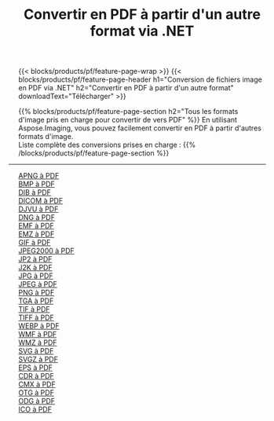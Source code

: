 ﻿---
title: Convertir en PDF à partir d'un autre format via .NET 
weight: 3920
url: /fr/net/conversion/to/pdf 
lang: fr
langdirlevel: 2
locales: zh-hans,ja,it,ru,de,es,fr,nl,id,lt,pl,pt,vi,tr,ko,zh-hant,ar,hi,th,sv,cs,uk,he
description: En utilisant Aspose.Imaging, vous pouvez facilement convertir en PDF à partir d'un autre format
---

{{< blocks/products/pf/feature-page-wrap >}}
{{< blocks/products/pf/feature-page-header h1="Conversion de fichiers image en PDF via .NET" h2="Convertir en PDF à partir d'un autre format" downloadText="Télécharger" >}}


{{% blocks/products/pf/feature-page-section  h2="Tous les formats d'image pris en charge pour convertir de vers PDF" %}}
En utilisant Aspose.Imaging, vous pouvez facilement convertir en PDF à partir d'autres formats d'image.
<br/>
Liste complète des conversions prises en charge :
{{% /blocks/products/pf/feature-page-section %}}
<div class="container-fluid productfamilypage bg-gray">
    <div class="convertypes bg-gray agp-content section">
        <div class="container">
		<hr style="margin-left:-20px;"/>
		<div class="row other-converters">
		    <div class='col-md-2 other-converter remove-lp remove-rp'><a href="/imaging/fr/net/conversion/apng-to-pdf" >APNG à PDF</a></div>
<div class='col-md-2 other-converter remove-lp remove-rp'><a href="/imaging/fr/net/conversion/bmp-to-pdf" >BMP à PDF</a></div>
<div class='col-md-2 other-converter remove-lp remove-rp'><a href="/imaging/fr/net/conversion/dib-to-pdf" >DIB à PDF</a></div>
<div class='col-md-2 other-converter remove-lp remove-rp'><a href="/imaging/fr/net/conversion/dicom-to-pdf" >DICOM à PDF</a></div>
<div class='col-md-2 other-converter remove-lp remove-rp'><a href="/imaging/fr/net/conversion/djvu-to-pdf" >DJVU à PDF</a></div>
<div class='col-md-2 other-converter remove-lp remove-rp'><a href="/imaging/fr/net/conversion/dng-to-pdf" >DNG à PDF</a></div>
<div class='col-md-2 other-converter remove-lp remove-rp'><a href="/imaging/fr/net/conversion/emf-to-pdf" >EMF à PDF</a></div>
<div class='col-md-2 other-converter remove-lp remove-rp'><a href="/imaging/fr/net/conversion/emz-to-pdf" >EMZ à PDF</a></div>
<div class='col-md-2 other-converter remove-lp remove-rp'><a href="/imaging/fr/net/conversion/gif-to-pdf" >GIF à PDF</a></div>
<div class='col-md-2 other-converter remove-lp remove-rp'><a href="/imaging/fr/net/conversion/jpeg2000-to-pdf" >JPEG2000 à PDF</a></div>
<div class='col-md-2 other-converter remove-lp remove-rp'><a href="/imaging/fr/net/conversion/jp2-to-pdf" >JP2 à PDF</a></div>
<div class='col-md-2 other-converter remove-lp remove-rp'><a href="/imaging/fr/net/conversion/j2k-to-pdf" >J2K à PDF</a></div>
<div class='col-md-2 other-converter remove-lp remove-rp'><a href="/imaging/fr/net/conversion/jpg-to-pdf" >JPG à PDF</a></div>
<div class='col-md-2 other-converter remove-lp remove-rp'><a href="/imaging/fr/net/conversion/jpeg-to-pdf" >JPEG à PDF</a></div>
<div class='col-md-2 other-converter remove-lp remove-rp'><a href="/imaging/fr/net/conversion/png-to-pdf" >PNG à PDF</a></div>
<div class='col-md-2 other-converter remove-lp remove-rp'><a href="/imaging/fr/net/conversion/tga-to-pdf" >TGA à PDF</a></div>
<div class='col-md-2 other-converter remove-lp remove-rp'><a href="/imaging/fr/net/conversion/tif-to-pdf" >TIF à PDF</a></div>
<div class='col-md-2 other-converter remove-lp remove-rp'><a href="/imaging/fr/net/conversion/tiff-to-pdf" >TIFF à PDF</a></div>
<div class='col-md-2 other-converter remove-lp remove-rp'><a href="/imaging/fr/net/conversion/webp-to-pdf" >WEBP à PDF</a></div>
<div class='col-md-2 other-converter remove-lp remove-rp'><a href="/imaging/fr/net/conversion/wmf-to-pdf" >WMF à PDF</a></div>
<div class='col-md-2 other-converter remove-lp remove-rp'><a href="/imaging/fr/net/conversion/wmz-to-pdf" >WMZ à PDF</a></div>
<div class='col-md-2 other-converter remove-lp remove-rp'><a href="/imaging/fr/net/conversion/svg-to-pdf" >SVG à PDF</a></div>
<div class='col-md-2 other-converter remove-lp remove-rp'><a href="/imaging/fr/net/conversion/svgz-to-pdf" >SVGZ à PDF</a></div>
<div class='col-md-2 other-converter remove-lp remove-rp'><a href="/imaging/fr/net/conversion/eps-to-pdf" >EPS à PDF</a></div>
<div class='col-md-2 other-converter remove-lp remove-rp'><a href="/imaging/fr/net/conversion/cdr-to-pdf" >CDR à PDF</a></div>
<div class='col-md-2 other-converter remove-lp remove-rp'><a href="/imaging/fr/net/conversion/cmx-to-pdf" >CMX à PDF</a></div>
<div class='col-md-2 other-converter remove-lp remove-rp'><a href="/imaging/fr/net/conversion/otg-to-pdf" >OTG à PDF</a></div>
<div class='col-md-2 other-converter remove-lp remove-rp'><a href="/imaging/fr/net/conversion/odg-to-pdf" >ODG à PDF</a></div>
<div class='col-md-2 other-converter remove-lp remove-rp'><a href="/imaging/fr/net/conversion/ico-to-pdf" >ICO à PDF</a></div>
                </div>
        </div>
    </div>
</div>
<br/>

